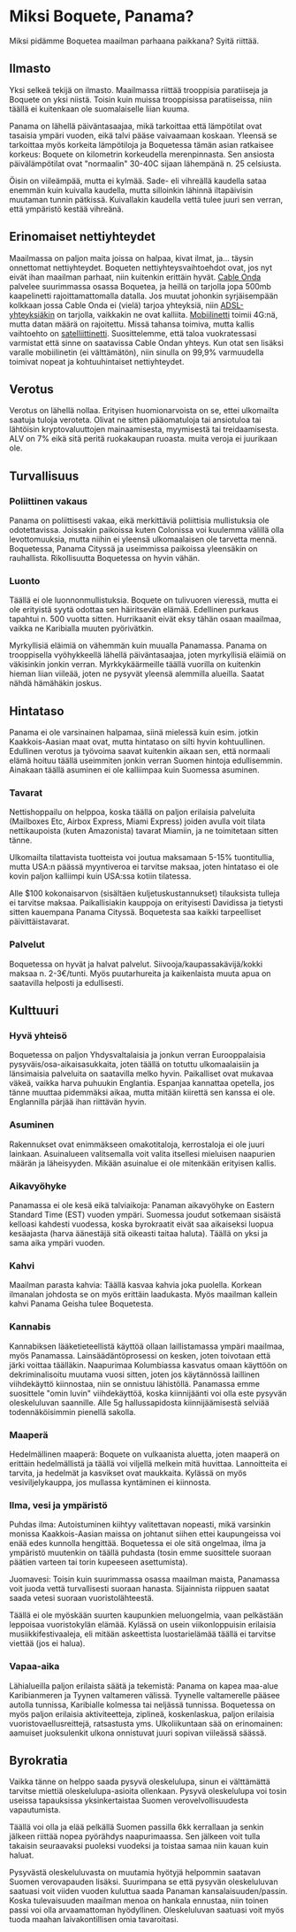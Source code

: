 # Miksi Boquete, Panama?

Miksi pidämme Boquetea maailman parhaana paikkana? Syitä riittää. 

## Ilmasto
Yksi selkeä tekijä on ilmasto. Maailmassa riittää trooppisia paratiiseja ja Boquete on yksi niistä. Toisin kuin muissa trooppisissa paratiiseissa, niin täällä ei kuitenkaan ole suomalaiselle liian kuuma.

Panama on lähellä päiväntasaajaa, mikä tarkoittaa että lämpötilat ovat tasaisia ympäri vuoden, eikä talvi pääse vaivaamaan koskaan. Yleensä se tarkoittaa myös korkeita lämpötiloja ja Boquetessa tämän asian ratkaisee korkeus: Boquete on kilometrin korkeudella merenpinnasta. Sen ansiosta päivälämpötilat ovat "normaalin" 30-40C sijaan lähempänä n. 25 celsiusta.

Öisin on viileämpää, mutta ei kylmää. Sade- eli vihreällä kaudella sataa enemmän kuin kuivalla kaudella, mutta silloinkin lähinnä iltapäivisin muutaman tunnin pätkissä. Kuivallakin kaudella vettä tulee juuri sen verran, että ympäristö kestää vihreänä.

## Erinomaiset nettiyhteydet

Maailmassa on paljon maita joissa on halpaa, kivat ilmat, ja... täysin onnettomat nettiyhteydet. Boqueten nettiyhteysvaihtoehdot ovat, jos nyt eivät ihan maailman parhaat, niin kuitenkin erittäin hyvät. [Cable Onda](https://www.cableonda.com/residencial/internet/internet) palvelee suurimmassa osassa Boquetea, ja heillä on tarjolla jopa 500mb kaapelinetti rajoittamattomalla datalla. Jos muutat johonkin syrjäisempään kolkkaan jossa Cable Onda ei (vielä) tarjoa yhteyksiä, niin [ADSL-yhteyksiäkin](http://internetactivo.com/internet-residencial/) on tarjolla, vaikkakin ne ovat kalliita. [Mobiilinetti](https://www.claro.com.pa/personas/servicios/servicios-moviles/prepago/planes-y-precios/) toimii 4G:nä, mutta datan määrä on rajoitettu. Missä tahansa toimiva, mutta kallis vaihtoehto on [satelliittinetti](http://www.ptpanama.com/). Suosittelemme, että taloa vuokratessasi varmistat että sinne on saatavissa Cable Ondan yhteys. Kun otat sen lisäksi varalle mobiilinetin (ei välttämätön), niin sinulla on 99,9% varmuudella toimivat nopeat ja kohtuuhintaiset nettiyhteydet.

## Verotus
Verotus on lähellä nollaa. Erityisen huomionarvoista on se, ettei ulkomailta saatuja tuloja veroteta. Olivat ne sitten pääomatuloja tai ansiotuloa tai lähtöisin kryptovaluuttojen mainaamisesta, myymisestä tai treidaamisesta. ALV on 7% eikä sitä peritä ruokakaupan ruoasta. muita veroja ei juurikaan ole.

## Turvallisuus

### Poliittinen vakaus
Panama on poliittisesti vakaa, eikä merkittäviä poliittisia mullistuksia ole odotettavissa. Joissakin paikoissa kuten Colonissa voi kuulemma välillä olla levottomuuksia, mutta niihin ei yleensä ulkomaalaisen ole tarvetta mennä. Boquetessa, Panama Cityssä ja useimmissa paikoissa yleensäkin on rauhallista. Rikollisuutta Boquetessa on hyvin vähän.

### Luonto
Täällä ei ole luonnonmullistuksia. Boquete on tulivuoren vieressä, mutta ei ole erityistä syytä odottaa sen häiritsevän elämää. Edellinen purkaus tapahtui n. 500 vuotta sitten. Hurrikaanit eivät eksy tähän osaan maailmaa, vaikka ne Karibialla muuten pyörivätkin.

Myrkyllisiä eläimiä on vähemmän kuin muualla Panamassa. Panama on trooppisella vyöhykkeellä lähellä päiväntasaajaa, joten myrkyllisiä eläimiä on väkisinkin jonkin verran. Myrkkykäärmeille täällä vuorilla on kuitenkin hieman liian viileää, joten ne pysyvät yleensä alemmilla alueilla. Saatat nähdä hämähäkin joskus.

## Hintataso

Panama ei ole varsinainen halpamaa, siinä mielessä kuin esim. jotkin Kaakkois-Aasian maat ovat, mutta hintataso on silti hyvin kohtuullinen. Edullinen verotus ja työvoima saavat kuitenkin aikaan sen, että normaali elämä hoituu täällä useimmiten jonkin verran Suomen hintoja edullisemmin. Ainakaan täällä asuminen ei ole kalliimpaa kuin Suomessa asuminen.

### Tavarat
Nettishoppailu on helppoa, koska täällä on paljon erilaisia palveluita (Mailboxes Etc, Airbox Express, Miami Express) joiden avulla voit tilata nettikaupoista (kuten Amazonista) tavarat Miamiin, ja ne toimitetaan sitten tänne.

Ulkomailta tilattavista tuotteista voi joutua maksamaan 5-15% tuontitullia, mutta USA:n päässä myyntiveroa ei tarvitse maksaa, joten hintataso ei ole kovin paljon kalliimpi kuin USA:ssa kotiin tilatessa.

Alle $100 kokonaisarvon (sisältäen kuljetuskustannukset) tilauksista tulleja ei tarvitse maksaa. Paikallisiakin kauppoja on erityisesti Davidissa ja tietysti sitten kauempana Panama Cityssä. Boquetesta saa kaikki tarpeelliset päivittäistavarat.

### Palvelut
Boquetessa on hyvät ja halvat palvelut. Siivooja/kaupassakävijä/kokki maksaa n. 2-3€/tunti. Myös puutarhureita ja kaikenlaista muuta apua on saatavilla helposti ja edullisesti.

## Kulttuuri

### Hyvä yhteisö
Boquetessa on paljon Yhdysvaltalaisia ja jonkun verran Eurooppalaisia pysyväis/osa-aikaisasukkaita, joten täällä on totuttu ulkomaalaisiin ja länsimaisia palveluita on saatavilla melko hyvin. Paikalliset ovat mukavaa väkeä, vaikka harva puhuukin Englantia. Espanjaa kannattaa opetella, jos tänne muuttaa pidemmäksi aikaa, mutta mitään kiirettä sen kanssa ei ole. Englannilla pärjää ihan riittävän hyvin.

### Asuminen
Rakennukset ovat enimmäkseen omakotitaloja, kerrostaloja ei ole juuri lainkaan. Asuinalueen valitsemalla voit valita itsellesi mieluisen naapurien määrän ja läheisyyden. Mikään asuinalue ei ole mitenkään erityisen kallis.

### Aikavyöhyke
Panamassa ei ole kesä eikä talviaikoja: Panaman aikavyöhyke on Eastern Standard Time (EST) vuoden ympäri. Suomessa joudut sotkemaan sisäistä kelloasi kahdesti vuodessa, koska byrokraatit eivät saa aikaiseksi luopua kesäajasta (harva äänestäjä sitä oikeasti taitaa haluta). Täällä on yksi ja sama aika ympäri vuoden.

### Kahvi
Maailman parasta kahvia: Täällä kasvaa kahvia joka puolella. Korkean ilmanalan johdosta se on myös erittäin laadukasta. Myös maailman kallein kahvi Panama Geisha tulee Boquetesta.

### Kannabis
Kannabiksen lääketieteellistä käyttöä ollaan laillistamassa ympäri maailmaa, myös Panamassa. Lainsäädäntöprosessi on kesken, joten toivotaan että järki voittaa täälläkin. Naapurimaa Kolumbiassa kasvatus omaan käyttöön on dekriminalisoitu muutama vuosi sitten, joten jos käytännössä laillinen viihdekäyttö kiinnostaa, niin se onnistuu lähistöllä. Panamassa emme suosittele "omin luvin" viihdekäyttöä, koska kiinnijäänti voi olla este pysyvän oleskeluluvan saannille. Alle 5g hallussapidosta kiinnijäämisestä selviää todennäköisimmin pienellä sakolla.

### Maaperä
Hedelmällinen maaperä: Boquete on vulkaanista aluetta, joten maaperä on erittäin hedelmällistä ja täällä voi viljellä melkein mitä huvittaa. Lannoitteita ei tarvita, ja hedelmät ja kasvikset ovat maukkaita. Kylässä on myös vesiviljelykauppa, jos mullassa kyntäminen ei kiinnosta.

### Ilma, vesi ja ympäristö
Puhdas ilma: Autoistuminen kiihtyy valitettavan nopeasti, mikä varsinkin monissa Kaakkois-Aasian maissa on johtanut siihen ettei kaupungeissa voi enää edes kunnolla hengittää. Boquetessa ei ole sitä ongelmaa, ilma ja ympäristö muutenkin on täällä puhdasta (tosin emme suosittele suoraan päätien varteen tai torin kupeeseen asettumista). 

Juomavesi: Toisin kuin suurimmassa osassa maailman maista, Panamassa voit juoda vettä turvallisesti suoraan hanasta. Sijainnista riippuen saatat saada vetesi suoraan vuoristolähteestä.

Täällä ei ole myöskään suurten kaupunkien meluongelmia, vaan pelkästään leppoisaa vuoristokylän elämää. Kylässä on usein viikonloppuisin erilaisia musiikkifestivaaleja, eli mitään askeettista luostarielämää täällä ei tarvitse viettää (jos ei halua).

### Vapaa-aika
Lähialueilla paljon erilaista säätä ja tekemistä: Panama on kapea maa-alue Karibianmeren ja Tyynen valtameren välissä. Tyynelle valtamerelle pääsee autolla tunnissa, Karibialle kolmessa tai neljässä tunnissa. Boquetessa on myös paljon erilaisia aktiviteetteja, ziplineä, koskenlaskua, paljon erilaisia vuoristovaellusreittejä, ratsastusta yms. Ulkoliikuntaan sää on erinomainen: aamuiset juoksulenkit ulkona onnistuvat juuri sopivan viileässä säässä.

## Byrokratia

Vaikka tänne on helppo saada pysyvä oleskelulupa, sinun ei välttämättä tarvitse miettiä oleskelulupa-asioita ollenkaan. Pysyvä oleskelulupa voi tosin useissa tapauksissa yksinkertaistaa Suomen verovelvollisuudesta vapautumista.

Täällä voi olla ja elää pelkällä Suomen passilla 6kk kerrallaan ja senkin jälkeen riittää nopea pyörähdys naapurimaassa. Sen jälkeen voit tulla takaisin seuraavaksi puoleksi vuodeksi ja toistaa samaa niin kauan kuin haluat.

Pysyvästä oleskeluluvasta on muutamia hyötyjä helpommin saatavan Suomen verovapauden lisäksi. Suurimpana se että pysyvän oleskeluluvan saatuasi voit viiden vuoden kuluttua saada Panaman kansalaisuuden/passin. Koska tulevaisuuden maailman menoa on hankala ennustaa, niin toinen passi voi olla arvaamattoman hyödyllinen. Oleskeluluvan saatuasi voit myös tuoda maahan laivakontillisen omia tavaroitasi.
